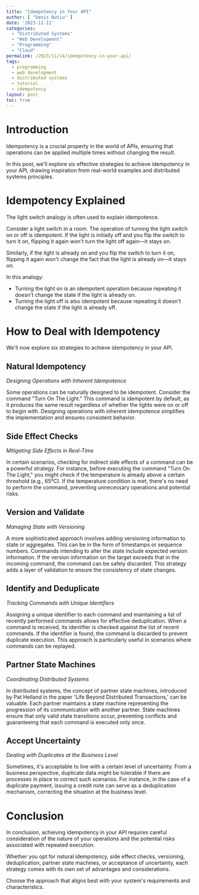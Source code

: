 ```yaml
---
title: "Idempotency in Your API"
author: [ "Denis Nutiu" ]
date: '2023-11-11'
categories:
  - "Distributed Systems"
  - "Web Development"
  - "Programming"
  - "Cloud"
permalink: /2023/11/14/idempotency-in-your-api/
tags:
  - programming
  - web development
  - distributed systems
  - tutorial
  - idempotency
layout: post
toc: true
---
```


# Introduction

Idempotency is a crucial property in the world of APIs, ensuring that operations can be applied multiple times without 
changing the result. 

In this post, we'll explore six effective strategies to achieve idempotency in your API, drawing inspiration 
from real-world examples and distributed systems principles.

# Idempotency Explained

The light switch analogy is often used to explain idempotence. 

Consider a light switch in a room. The operation of turning the light switch on or off is idempotent. 
If the light is initially off and you flip the switch to turn it on, flipping it again won't turn the light 
off again—it stays on. 

Similarly, if the light is already on and you flip the switch to turn it on, flipping it 
again won't change the fact that the light is already on—it stays on.

In this analogy:

* Turning the light on is an idempotent operation because repeating it doesn't change the state if the light is already on.
* Turning the light off is also idempotent because repeating it doesn't change the state if the light is already off.


# How to Deal with Idempotency

We'll now explore six strategies to achieve idempotency in your API.

## Natural Idempotency

*Designing Operations with Inherent Idempotence*

Some operations can be naturally designed to be idempotent. Consider the command "Turn On The Light." 
This command is idempotent by default, as it produces the same result regardless of whether the lights were on or off 
to begin with. Designing operations with inherent idempotence simplifies the implementation and ensures consistent behavior.

## Side Effect Checks

*Mitigating Side Effects in Real-Time*

In certain scenarios, checking for indirect side effects of a command can be a powerful strategy. For instance, 
before executing the command "Turn On The Light," you might check if the temperature is already above a certain 
threshold (e.g., 65°C). If the temperature condition is met, there's no need to perform the command, preventing 
unnecessary operations and potential risks.

## Version and Validate

*Managing State with Versioning*

A more sophisticated approach involves adding versioning information to state or aggregates. This can be in the form of 
timestamps or sequence numbers. Commands intending to alter the state include expected version information. 
If the version information on the target exceeds that in the incoming command, the command can be safely discarded. 
This strategy adds a layer of validation to ensure the consistency of state changes.

## Identify and Deduplicate

*Tracking Commands with Unique Identifiers*

Assigning a unique identifier to each command and maintaining a list of recently performed commands allows for 
effective deduplication. When a command is received, its identifier is checked against the list of recent commands. 
If the identifier is found, the command is discarded to prevent duplicate execution. This approach is particularly 
useful in scenarios where commands can be replayed.

## Partner State Machines

*Coordinating Distributed Systems*

In distributed systems, the concept of partner state machines, introduced by Pat Helland in the paper 
'Life Beyond Distributed Transactions,' can be valuable. Each partner maintains a state machine representing the
progression of its communication with another partner. State machines ensure that only valid state transitions occur,
preventing conflicts and guaranteeing that each command is executed only once.

## Accept Uncertainty

*Dealing with Duplicates at the Business Level*

Sometimes, it's acceptable to live with a certain level of uncertainty. From a business perspective, duplicate data 
might be tolerable if there are processes in place to correct such scenarios. For instance, in the case of a duplicate
payment, issuing a credit note can serve as a deduplication mechanism, correcting the situation at the business level.

# Conclusion

In conclusion, achieving idempotency in your API requires careful consideration of the nature of your operations and 
the potential risks associated with repeated execution. 

Whether you opt for natural idempotency, side effect checks, versioning, deduplication, partner state machines, 
or acceptance of uncertainty, each strategy comes with its own set of advantages and considerations. 

Choose the approach that aligns best with your system's requirements and characteristics.
